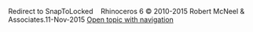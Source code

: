 ---
---

Redirect to SnapToLocked&#160;
&#160;
Rhinoceros 6 © 2010-2015 Robert McNeel &amp; Associates.11-Nov-2015
 [Open topic with navigation](snaptolocked.html) 

